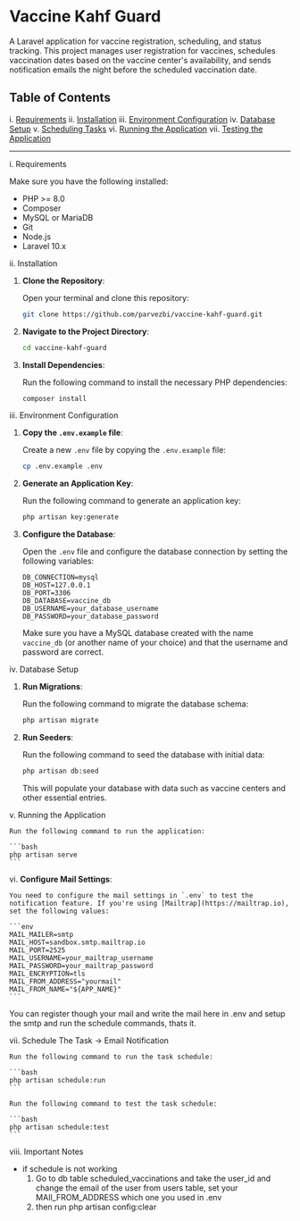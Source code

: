 # Vaccine Kahf Guard

A Laravel application for vaccine registration, scheduling, and status tracking. This project manages user registration for vaccines, schedules vaccination dates based on the vaccine center's availability, and sends notification emails the night before the scheduled vaccination date.

## Table of Contents

i. [Requirements](#requirements)
ii. [Installation](#installation)
iii. [Environment Configuration](#environment-configuration)
iv. [Database Setup](#database-setup)
v. [Scheduling Tasks](#scheduling-tasks)
vi. [Running the Application](#running-the-application)
vii. [Testing the Application](#testing-the-application)

---

i. Requirements

Make sure you have the following installed:

- PHP >= 8.0
- Composer
- MySQL or MariaDB
- Git
- Node.js
- Laravel 10.x

ii. Installation

1. **Clone the Repository**:

    Open your terminal and clone this repository:

    ```bash
    git clone https://github.com/parvezbi/vaccine-kahf-guard.git
    ```

2. **Navigate to the Project Directory**:

    ```bash
    cd vaccine-kahf-guard
    ```

3. **Install Dependencies**:

    Run the following command to install the necessary PHP dependencies:

    ```bash
    composer install
    ```

iii. Environment Configuration

1. **Copy the `.env.example` file**:

    Create a new `.env` file by copying the `.env.example` file:

    ```bash
    cp .env.example .env
    ```

2. **Generate an Application Key**:

    Run the following command to generate an application key:

    ```bash
    php artisan key:generate
    ```

3. **Configure the Database**:

    Open the `.env` file and configure the database connection by setting the following variables:

    ```env
    DB_CONNECTION=mysql
    DB_HOST=127.0.0.1
    DB_PORT=3306
    DB_DATABASE=vaccine_db
    DB_USERNAME=your_database_username
    DB_PASSWORD=your_database_password
    ```

    Make sure you have a MySQL database created with the name `vaccine_db` (or another name of your choice) and that the username and password are correct.

iv. Database Setup

1. **Run Migrations**:

    Run the following command to migrate the database schema:

    ```bash
    php artisan migrate
    ```

2. **Run Seeders**:

    Run the following command to seed the database with initial data:

    ```bash
    php artisan db:seed
    ```

    This will populate your database with data such as vaccine centers and other essential entries.

v. Running the Application

    Run the following command to run the application:

    ```bash
    php artisan serve
    ```

vi. **Configure Mail Settings**:

    You need to configure the mail settings in `.env` to test the notification feature. If you're using [Mailtrap](https://mailtrap.io), set the following values:

    ```env
    MAIL_MAILER=smtp
    MAIL_HOST=sandbox.smtp.mailtrap.io
    MAIL_PORT=2525
    MAIL_USERNAME=your_mailtrap_username
    MAIL_PASSWORD=your_mailtrap_password
    MAIL_ENCRYPTION=tls
    MAIL_FROM_ADDRESS="yourmail"
    MAIL_FROM_NAME="${APP_NAME}"
    ```

   You can register though your mail and write the mail here in .env and setup the smtp and run the schedule commands, thats it.

vii. Schedule The Task -> Email Notification

    Run the following command to run the task schedule:

    ```bash
    php artisan schedule:run
    ```

    Run the following command to test the task schedule:

    ```bash
    php artisan schedule:test
    ```

viii. Important Notes
- if schedule is not working
	1. Go to db table scheduled_vaccinations and take the user_id and change the email of the user from users table, set your MAIl_FROM_ADDRESS which one you used in .env
	2. then run php artisan config:clear
